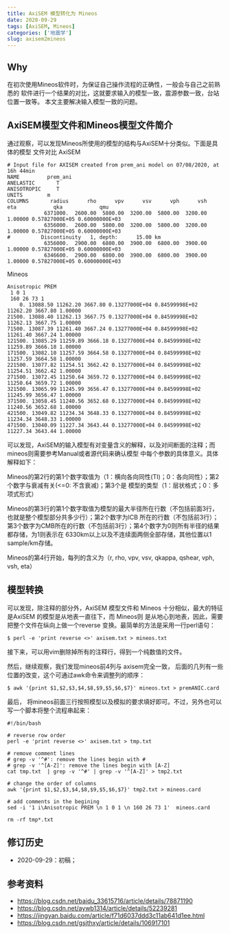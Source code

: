 ```yaml
---
title: AxiSEM 模型转化为 Mineos
date: 2020-09-29
tags: [AxiSEM, Mineos]
categories: ['地震学']
slug: axisem2mineos
---
```


## Why

在初次使用Mineos软件时，为保证自己操作流程的正确性，一般会与自己之前熟悉的
软件进行一个结果的对比，这就要求输入的模型一致，震源参数一致，台站位置一致等。
本文主要解决输入模型一致的问题。

## AxiSEM模型文件和Mineos模型文件简介
通过观察，可以发现Mineos所使用的模型的结构与AxiSEM十分类似。下面是具体的模型
文件对比
AxiSEM
```
# Input file for AXISEM created from prem_ani model on 07/08/2020, at 16h 44min
NAME         prem_ani
ANELASTIC       T
ANISOTROPIC     T
UNITS        m
COLUMNS       radius      rho      vpv      vsv      vph      vsh      eta            qka            qmu
            6371000.  2600.00  5800.00  3200.00  5800.00  3200.00  1.00000 0.57827000E+05 0.60000000E+03
            6356000.  2600.00  5800.00  3200.00  5800.00  3200.00  1.00000 0.57827000E+05 0.60000000E+03
#          Discontinuity   1, depth:      15.00 km
            6356000.  2900.00  6800.00  3900.00  6800.00  3900.00  1.00000 0.57827000E+05 0.60000000E+03
            6346600.  2900.00  6800.00  3900.00  6800.00  3900.00  1.00000 0.57827000E+05 0.60000000E+03

```

Mineos
```
Anisotropic PREM 
 1 0 1 
 160 26 73 1
    0. 13088.50 11262.20 3667.80 0.13277000E+04 0.84599998E+02 11262.20 3667.80 1.00000
21500. 13088.40 11262.13 3667.75 0.13277000E+04 0.84599998E+02 11262.13 3667.75 1.00000
71500. 13087.39 11261.40 3667.24 0.13277000E+04 0.84599998E+02 11261.40 3667.24 1.00000
121500. 13085.29 11259.89 3666.18 0.13277000E+04 0.84599998E+02 11259.89 3666.18 1.00000
171500. 13082.10 11257.59 3664.58 0.13277000E+04 0.84599998E+02 11257.59 3664.58 1.00000
221500. 13077.82 11254.51 3662.42 0.13277000E+04 0.84599998E+02 11254.51 3662.42 1.00000
271500. 13072.45 11250.64 3659.72 0.13277000E+04 0.84599998E+02 11250.64 3659.72 1.00000
321500. 13065.99 11245.99 3656.47 0.13277000E+04 0.84599998E+02 11245.99 3656.47 1.00000
371500. 13058.45 11240.56 3652.68 0.13277000E+04 0.84599998E+02 11240.56 3652.68 1.00000
421500. 13049.82 11234.34 3648.33 0.13277000E+04 0.84599998E+02 11234.34 3648.33 1.00000
471500. 13040.09 11227.34 3643.44 0.13277000E+04 0.84599998E+02 11227.34 3643.44 1.00000
```

可以发现，AxiSEM的输入模型有对变量含义的解释，以及对间断面的注释；而mineos则需要参考Manual或者源代码来确认模型
中每个参数的具体意义。具体解释如下：

Mineos的第2行的第1个数字取值为（1：横向各向同性(TI)；0：各向同性）；第2个数字与衰减有关(<=0: 不含衰减)；第3个是
模型的类型（1：层状格式；0：多项式形式）

Mineos的第3行的第1个数字取值为模型的最大半径所在行数（不包括前面3行，也就是整个模型部分共多少行）；第2个数字为ICB
所在的行数（不包括前3行）；第3个数字为CMB所在的行数（不包括前3行）；第4个数字为0则所有半径的结果都存储，为1则表示在
6330km以上以及不连续面两侧全部存储，其他位置以1 sample/km存储。

Mineos的第4行开始，每列的含义为（r, rho, vpv, vsv, qkappa, qshear, vph, vsh, eta）

## 模型转换
可以发现，除注释的部分外，AxiSEM 模型文件和 Mineos 十分相似，最大的特征是AxiSEM 的模型是从地表一直往下，而 Mineos则
是从地心到地表，因此，需要把整个文件在纵向上做一个reverse 变换。最简单的方法是采用一行perl语句：
```
$ perl -e 'print reverse <>' axisem.txt > mineos.txt
```

接下来，可以用vim删除掉所有的注释行，得到一个纯数值的文件。

然后，继续观察，我们发现mineos前4列与 axisem完全一致， 后面的几列有一些位置的改变，这个可通过awk命令来调整列的顺序：
```
$ awk '{print $1,$2,$3,$4,$8,$9,$5,$6,$7}' mineos.txt > premANIC.card
```

最后， 将mineos前面三行按照模型以及模拟的要求填好即可。不过，另外也可以写一个脚本将整个流程串起来：
```
#!/bin/bash

# reverse row order
perl -e 'print reverse <>' axisem.txt > tmp.txt

# remove comment lines
# grep -v '^#': remove the lines begin with #
# grep -v '^[A-Z]': remove the lines begin with [A-Z]
cat tmp.txt  | grep -v '^#' | grep -v '^[A-Z]' > tmp2.txt

# change the order of columns
awk '{print $1,$2,$3,$4,$8,$9,$5,$6,$7}' tmp2.txt > mineos.card

# add comments in the begining
sed -i '1 i\Anisotropic PREM \n 1 0 1 \n 160 26 73 1'  mineos.card

rm -rf tmp*.txt
```

## 修订历史
- 2020-09-29：初稿；

## 参考资料
- https://blog.csdn.net/baidu_33615716/article/details/78871190
- https://blog.csdn.net/aywb1314/article/details/52239281
- https://jingyan.baidu.com/article/f71d6037ddd3c11ab641d1ee.html
- https://blog.csdn.net/gsjthxy/article/details/106917101

